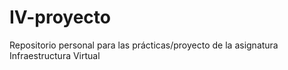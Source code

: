 # IV-proyecto
Repositorio personal para las prácticas/proyecto de la asignatura Infraestructura Virtual
